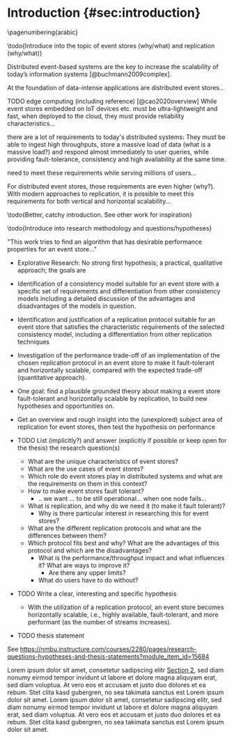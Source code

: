 # Introduction {#sec:introduction}

\pagenumbering{arabic}
<!--- Use \shorthandoff{"} for german documents -->

<!---
You can use inline comments to organize yourself
-->

<!--- 
- [x] Start using boilerplate
- [ ] Your next TODO
-->

<!--- PARAGRAPH 1 - DESCRIBE IT HERE -->

<!-- Also find inspiration for the intro here http://www.diva-portal.org/smash/get/diva2:24228/FULLTEXT01.pdf -->

\todo{Introduce into the topic of event stores (why/what) and replication (why/what)}

Distributed event-based systems are the key to increase the scalability of today’s information systems [@buchmann2009complex].

At the foundation of data-intense applications are distributed event stores...

TODO edge computing (including reference) [@cao2020overview]
While event stores embedded on IoT devices etc. must be ultra-lightweight and fast, when deployed to the cloud, they must provide reliability characteristics...

there are a lot of requirements to today's distributed systems: They must be able to ingest high throughputs, store a massive load of data (what is a massive load?) and respond almost immediately to user queries, while providing fault-tolerance, consistency and high availability at the same time.
 
 need to meet these requirements while serving millions of users...
 
For distributed event stores, those requirements are even higher (why?). With modern approaches to replication, it is possible to meet this requirements for both vertical and horizontal scalability...

\todo{Better, catchy introduction. See other work for inspiration}

<!--

TODO describe todays demand for fast, distributed, scalable event stores

TODO describe dist sys

Computer systems are intrinsically complex: a single computer operates resting on the interaction of multiple hardware and software components, each of which can fail for a variety of reasons (power failures, human errors,
etc.). Such complexity vastly amplifies for distributed systems, which require multiple computer nodes to interact
remotely.
In spite of their considerable complexity, distributed systems have become fundamental to many current application
domains, such as industrial control, infrastructure management, and internet banking, just to name a few. All of them
are subject to requirements of availability, integrity and robustness in the face of failures. In other words, they have to be
fault-tolerant.
A system is said to be fault-tolerant if it is able to react gracefully and in a planned manner to any fault that may occur
by either entering a well-defined alternative behavior or resiliently continuing operation in the face of the fault.1
Redundancy is key to achieving the degree of robustness needed to be able to mask faults, wholly or partially,
to users. One common way to attain redundancy is by running replicated state machines on multiple nodes of the
system.2

The software systems providing our services are expected to dynamically auto-scale at runtime in correlation with the workload. In support of this shift, the monolithic model of building applications is rapidly giving way to the model of building micro-services that are clustered and deployed in a highly distributed manner [@newman2021building]. 

TODO describe event stores

The amount of time-series data that is generated has exploded due to the growing popularity of Internet of Things (IoT) devices and applications. These applications require efficient management of the time-series data on both the edge and cloud side that support high throughput ingestion, low latency query and advanced time series analysis

At the origin of this work is the wish to investigate whether the use of the Raft consensus algorithm might fit the
domain of event stores, to make a standalone event store distributed...

List event store Use cases briefly: For example, processing user data from saas 
"Web-based enterprises process events generated by millions of users interacting with their websites. Rich statistical data distilled from combining such interactions in near real-time generates enormous business value"  https://dl.acm.org/doi/abs/10.1145/2463676.2465272

-->

<!--
General motivation for your work, context and goals: 1-2 pages
Make sure to address the following: 
• Context: make sure to link where your work fits in
• Problem: gap in knowledge, too expensive, too slow, a deficiency, superseded technology
• Strategy: the way you will address the problem
-->

\todo{Introduce into research methodology and questions/hypotheses}

<!--
1.2 Problem Formulation
This brings us to the subject of this thesis. We study reconciliation algorithms for systems with eventually strict consistency requirements. These
systems can accept consistency to be temporarily violated during a network
partition, but require that the system is fully consistent once the system is
reconciled. Specifically, we are interested in systems where consistency can
be expressed using data integrity constraints as in the car example above.
Our main hypothesis is that network partitions can be effectively tolerated by data-centric applications by using an optimistic approach and to
reconcile conflicts afterwards. Moreover, we theorise that this can be done
with the help of a general purpose middleware. To support this claim we
must explore the possible solution space and answer a number of research
questions:
• Does acting optimistically during network partitions pay off, even in
presence of integrity constraints?
• Which is preferable, state or operation based reconciliation?
• What can be done to optimise operation based reconciliation?
• Is it possible and/or worthwhile to serve new incoming operations
during reconciliation?
• Can such support be integrated as part of a general middleware?
Although this thesis concentrates on the reconciliation part of a partitiontolerant middleware, the work is part of a larger context. In the European
DeDiSys project the goal is to create partition-tolerant middleware to increase the availability for applications.
-->

"This work tries to find an algorithm that has desirable performance properties for an event store..."

- Explorative Research: No strong first hypothesis; a practical, qualitative approach; the goals are

- Identification of a consistency model suitable for an event store with a specific set of requirements and differentiation from other consistency models including a detailed discussion of the advantages and disadvantages of the models in question.
- Identification and justification of a replication protocol suitable for an event store that satisfies the characteristic requirements of the selected consistency model, including a differentiation from other replication techniques
- Investigation of the performance trade-off of an implementation of the chosen replication protocol in an event store to make it fault-tolerant and horizontally scalable, compared with the expected trade-off (quantitative approach).

- One goal: find a plausible grounded theory about making a event store fault-tolerant and horizontally scalable by replication, to build new hypotheses and opportunities on.
- Get an overview and rough insight into the (unexplored) subject area of replication for event stores, then test the hypothesis on performance

- TODO List (implicitly?) and answer (explicitly if possible or keep open for the thesis) the research question(s)
    - What are the unique characteristics of event stores? 
    - What are the use cases of event stores?
    - Which role do event stores play in distributed systems and what are the requirements on them in this context?
    - How to make event stores fault tolerant?
        - .. we want ... to be still operational... when one node fails...
    - What is replication, and why do we need it (to make it fault tolerant)?
        - Why is there particular interest in researching this for event stores?
    - What are the different replication protocols and what are the differences between them?
    - Which protocol fits best and why? What are the advantages of this protocol and which are the disadvantages? 
        - What is the performance/throughput impact and what influences it? What are ways to improve it?
            - Are there any upper limits?
        - What do users have to do without?

- TODO Write a clear, interesting and specific hypothesis
    - With the utilization of a replication protocol, an event store becomes horizontally scalable, i.e., highly available, fault-tolerant, and more performant (as the number of streams increases).

- TODO thesis statement

See https://nmbu.instructure.com/courses/2280/pages/research-questions-hypotheses-and-thesis-statements?module_item_id=15684

<!--
The contributions of this work are as follows:
• A fresh open-source implementation of Raft using the Go programming language, which can be used as a learning
base or a building block for multiple other uses, professional, educational, inspirational.
• The performance testing of two Proof-of-Concept (PoC) game implementations with different requirements (real-time
vs. fully turn-based) against two alternative Raft network architectures.
• The open-source implementation of the Raft extension described in Reference 6, which addresses Byzantine behavior.
• A simple Node.js based tool called raft_analyzer, which can be used to aggregate and analyse Raft log traces to verify
their adherence to Raft’s safety properties (election safety, leader append-only, log matching, leader completeness, state
machine safety). This tool also provides a web interface for the graphical display of all the coordination communication
flowing within the cluster.
• Empirical evidence that hints quantifiably at the performance penalty of using replication to achieve robustness. Our
results show how our two architectures scale, by measuring simple metrics such as the delay between user actions and
game feedback.
• Our code is available in open source in the public domain, at https://github.com/cornacchia/go-raft-multiplayer-poc
-->


<!--
To the best knowledge, this work is the first attempt published in academia focusing on applying the Raft consensus protocol to event stores. There are a few event stores and time series databases used in industry that leverage Raft to achieve fault-tolerance and scalability (InfluxDB, IoTDB), but replication and consensus where only mentioned as a side note in academic research on those systems. 
In keeping with that specificity, we use event-store-specific metrics (event throughput, query speed) to study the scalability of alternative network architectures as the number of nodes increase.
-->

<!--- PARAGRAPH 2 - DESCRIBE YOUR STRUCTURE HERE -->
Lorem ipsum dolor sit amet, consetetur sadipscing elitr [Section 2](#sec:your-next-section), sed diam nonumy eirmod tempor invidunt ut labore et dolore magna aliquyam erat, sed diam voluptua. At vero eos et accusam et justo duo dolores et ea rebum. Stet clita kasd gubergren, no sea takimata sanctus est Lorem ipsum dolor sit amet. Lorem ipsum dolor sit amet, consetetur sadipscing elitr, sed diam nonumy eirmod tempor invidunt ut labore et dolore magna aliquyam erat, sed diam voluptua. At vero eos et accusam et justo duo dolores et ea rebum. Stet clita kasd gubergren, no sea takimata sanctus est Lorem ipsum dolor sit amet.

<!--
The remainder of this work is organized as follows: Section 2 describes the general architecture of our implementation; Section 3 recalls the essence of the Raft algorithm, and describes our main implementation choices; Section 4 does
the same for the Byzantine-tolerant extension of it; Section 5presents our empirical evaluation method, and illustrates the
results we obtained from it; Section 6discusses related work; Section 7 draws conclusions from this work, and outlines
the lessons that can be learned from it.
-->